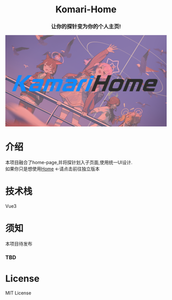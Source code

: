 <div align="center">
    <h1>Komari-Home</h1>
</div>

<div align="center">
  <h3>让你的探针变为你的个人主页!</h3>
</div>

![](preview.png)



# 介绍
本项目融合了home-page,并将探针划入子页面,使用统一UI设计.  
如果你只是想使用[Home](https://github.com/mogumc/home) ←请点击前往独立版本

# 技术栈
Vue3 

# 须知
本项目待发布
### TBD

# License
MIT License

